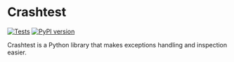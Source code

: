 # Crashtest

[![Tests](https://github.com/sdispater/crashtest/actions/workflows/main.yml/badge.svg)](https://github.com/sdispater/crashtest/actions/workflows/main.yml)
[![PyPI version](https://img.shields.io/pypi/v/crashtest)](https://pypi.org/project/crashtest/)

Crashtest is a Python library that makes exceptions handling and inspection easier.
